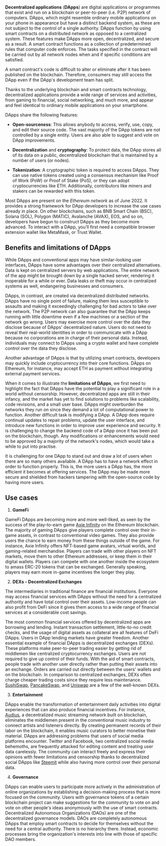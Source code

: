 **Decentralized applications** (**DApps**) are digital applications or programmes that exist and run on a blockchain or peer-to-peer (i.e. P2P) network of computers. DApps, which might resemble ordinary mobile applications on your phone in appearance but have a distinct backend system, as these are not subject to the control of a single authority. DApps function by using smart contracts on a distributed network as opposed to a centralized system. These features make DApps more open, decentralized, and secure as a result. A smart contract functions as a collection of predetermined rules that computer code enforces. The tasks specified in the contract will be carried out by all network nodes when and if specific conditions are satisfied. 

A smart contract's code is difficult to alter or eliminate after it has been published on the blockchain. Therefore, consumers may still access the DApp even if the DApp's development team has split.
 
Thanks to the underlying blockchain and smart contracts technology, decentralized applications provide a wide range of services and activities, from gaming to financial, social networking, and much more, and appear and feel identical to ordinary mobile applications on your smartphone. 

DApps share the following features:

* **Open-sourceness**: This allows anybody to access, verify, use, copy, and edit their source code. The vast majority of the DApp tokens are not controlled by a single entity. Users are also able to suggest and vote on DApp improvements.

* **Decentralization** and **cryptography**: To protect data, the DApp stores all of its data on a public, decentralized blockchain that is maintained by a number of users (or nodes).
 
* **Tokenization**: A cryptographic token is required to access DApps. They can use native tokens created using a consensus mechanism like Proof of Work (PoW) or Proof of Stake (PoS), or they can adopt cryptocurrencies like ETH. Additionally, contributors like miners and stakers can be rewarded with this token.

Most DApps are present on the _Ethereum network_ as of June 2022. It provides a strong framework for DApp developers to increase the use cases already in place. On other blockchains, such as BNB Smart Chain (BSC), Solana (SOL), Polygon (MATIC), Avalanche (AVAX), EOS, and so on, developers have begun to construct DApps as they become more advanced. To interact with a DApp, you’ll first need a compatible browser extension wallet like MetaMask, or Trust Wallet.

## Benefits and limitations of DApps

While DApps and conventional apps may have similar-looking user interfaces, DApps have some advantages over their centralized alternatives. Data is kept on centralized servers by web applications. The entire network of the app might be brought down by a single hacked server, rendering it inoperable for a while or ever. Data leaks or theft may occur in centralized systems as well, endangering businesses and consumers.

DApps, in contrast, are created via decentralized distributed networks. DApps have no single point of failure, making them less susceptible to assaults and making it exceedingly challenging for bad actors to take over the network. The P2P network can also guarantee that the DApp keeps running with little downtime even if a few machines or a section of the network go wrong. Users may exercise more control over the data they disclose because of DApps' decentralized nature. Users do not need to reveal their real-world identities in order to communicate with a DApp because no corporations are in charge of their personal data. Instead, individuals may connect to DApps using a crypto wallet and have complete control over the data they disclose.

Another advantage of DApps is that by utilizing smart contracts, developers may quickly include cryptocurrency into their core functions. DApps on Ethereum, for instance, may accept ETH as payment without integrating external payment services.

When it comes to illustrate the **limitations of DApps**, we first need to highlight the fact that DApps have the potential to play a significant role in a world without censorship. However, decentralized apps are still in their infancy, and the market has yet to find solutions to problems like scalability, code revisions, and a small user base. DApps might overburden the networks they run on since they demand a lot of computational power to function. Another difficult task is modifying a DApp. A DApp does require continual updates to repair problems, update the user interface, and introduce new functions in order to improve user experience and security. It is challenging to change the backend code of a DApp once it has been put on the blockchain, though. Any modifications or enhancements would need to be approved by a majority of the network's nodes, which would take a while to put into practise.

It is challenging for one DApp to stand out and draw a lot of users when there are so many others available. A DApp has to have a network effect in order to function properly. This is, the more users a DApp has, the more efficient it becomes at offering services. The DApp may be made more secure and shielded from hackers tampering with the open-source code by having more users.

## Use cases

1. **GameFi**

GameFi DApps are becoming more and more well-liked, as seen by the success of the play-to-earn game [Axie Infinity](https://axieinfinity.com/) on the Ethereum blockchain. The majority of gaming DApps give players complete control over their in-game assets, in contrast to conventional video games. They also provide users the chance to earn money from these things outside of the game. For instance, Axie Infinity offers NFT-based game avatars, virtual worlds, and gaming-related merchandise. Players can trade with other players on NFT markets, move them to other Ethereum addresses, or keep them in their digital wallets. Players can compete with one another inside the ecosystem to amass ERC-20 tokens that can be exchanged. Generally speaking, players may earn more in-game incentives the longer they play.

2. **DEXs - Decentralized Exchanges**

The intermediaries in traditional finance are financial institutions. Everyone may access financial services with DApps without the need for a centralized authority and have total control over their assets. Low-income people can also profit from DeFi since it gives them access to a wide range of financial services at a considerable cost savings.

The most common financial services offered by decentralized apps are borrowing and lending. Instant transaction settlement, little-to-no credit checks, and the usage of digital assets as collateral are all features of DeFi DApps. Users in DApp lending markets have greater freedom. Another essential example of financial DApps is decentralized exchanges (DEXs). These platforms make peer-to-peer trading easier by getting rid of middlemen like centralized cryptocurrency exchanges. Users are not required to give up control of their funds. With the aid of smart contracts, people trade with another user directly rather than putting their assets into an exchange. Orders are carried out directly between the users' wallets and on the blockchain. In comparison to centralized exchanges, DEXs often charge cheaper trading costs since they require less maintenance. [SushiSwap](https://sushi.com/), [PancakeSwap](https://pancakeswap.finance/), and [Uniswap](https://uniswap.org/) are a few of the well-known DEXs.

3. **Entertainment**

DApps enable the transformation of entertainment daily activities into digital experiences that can also produce financial incentives. For instance, [Audius](https://audius.co/), a decentralized music streaming network built on blockchain, eliminates the middlemen present in the conventional music industry to connect artists and listeners directly. By creating permanent records of their labor on the blockchain, it enables music curators to better monetise their material. DApps are addressing problems that users of social media platforms encounter. Twitter and Facebook, two centralized social media behemoths, are frequently attacked for editing content and treating user data carelessly. The community can interact freely and express their opinions with fewer limitations and censorship thanks to decentralized social DApps like [Steemit](https://steemit.com/) while also having more control over their personal data.

4. **Governance**

DApps can enable users to participate more actively in the administration of online organizations by establishing a decision-making process that is more focused on the community. Users with governance tokens of a certain blockchain project can make suggestions for the community to vote on and vote on other people's ideas anonymously with the use of smart contracts. Decentralized Autonomous Organizations (DAOs) are one of the decentralized governance models. DAOs are completely autonomous DApps that employ smart contracts to decide for themselves without the need for a central authority. There is no hierarchy there. Instead, economic processes bring the organization's interests into line with those of specific DAO members. 

